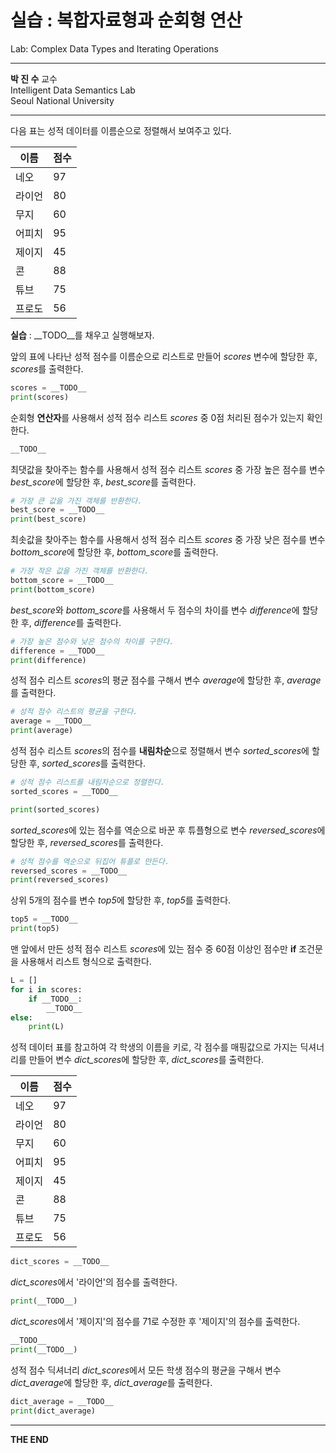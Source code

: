 실습 : 복합자료형과 순회형 연산
===

Lab: Complex Data Types and Iterating Operations

***

**박 진 수** 교수    
Intelligent Data Semantics Lab  
Seoul National University

***

다음 표는 성적 데이터를 이름순으로 정렬해서 보여주고 있다.

|이름|점수|
|-|-|
|네오|97|
|라이언|80|
|무지|60|
|어피치|95|
|제이지|45| 
|콘|88|
|튜브|75|
|프로도|56|

**실습** : \_\_TODO__를 채우고 실행해보자.

앞의 표에 나타난 성적 점수를 이름순으로 리스트로 만들어 *scores* 변수에 할당한 후, *scores*를 출력한다.

```python
scores = __TODO__
print(scores)
```

순회형 **연산자**를 사용해서 성적 점수 리스트 *scores* 중 0점 처리된 점수가 있는지 확인한다.

```python
__TODO__
```

최댓값을 찾아주는 함수를 사용해서 성적 점수 리스트 *scores* 중 가장 높은 점수를 변수 *best_score*에 할당한 후, *best_score*를 출력한다.

```python
# 가장 큰 값을 가진 객체를 반환한다.
best_score = __TODO__  
print(best_score)
```

최솟값을 찾아주는 함수를 사용해서 성적 점수 리스트 *scores* 중 가장 낮은 점수를 변수 *bottom_score*에 할당한 후, *bottom_score*를 출력한다.

```python
# 가장 작은 값을 가진 객체를 반환한다.
bottom_score = __TODO__ 
print(bottom_score)
```

*best_score*와  *bottom_score*를 사용해서 두 점수의 차이를 변수 *difference*에 할당한 후, *difference*를 출력한다.

```python
# 가장 높은 점수와 낮은 점수의 차이를 구한다.
difference = __TODO__  
print(difference)
```

성적 점수 리스트 *scores*의 평균 점수를 구해서 변수 *average*에 할당한 후, *average*를 출력한다.

```python
# 성적 점수 리스트의 평균을 구한다.
average = __TODO__  
print(average)
```

성적 점수 리스트 *scores*의 점수를 **내림차순**으로 정렬해서 변수 *sorted_scores*에 할당한 후, *sorted_scores*를 출력한다.

```python
# 성적 점수 리스트를 내림차순으로 정렬한다.
sorted_scores = __TODO__  

print(sorted_scores)
```

*sorted_scores*에 있는 점수를 역순으로 바꾼 후 튜플형으로 변수 *reversed_scores*에 할당한 후, *reversed_scores*를 출력한다.

```python
# 성적 점수를 역순으로 뒤집어 튜플로 만든다.
reversed_scores = __TODO__  
print(reversed_scores)
```

상위 5개의 점수를 변수 *top5*에 할당한 후, *top5*를 출력한다.

```python
top5 = __TODO__
print(top5)
```

맨 앞에서 만든 성적 점수 리스트 *scores*에 있는 점수 중 60점 이상인 점수만 **if** 조건문을 사용해서 리스트 형식으로 출력한다.

```python
L = []  
for i in scores:  
    if __TODO__:  
        __TODO__
else:
    print(L)  
```

성적 데이터 표를 참고하여 각 학생의 이름을 키로, 각 점수를 매핑값으로 가지는 딕셔너리를 만들어 변수 *dict_scores*에 할당한 후, *dict_scores*를 출력한다.

|이름|점수|
|-|-|
|네오|97|
|라이언|80|
|무지|60|
|어피치|95|
|제이지|45| 
|콘|88|
|튜브|75|
|프로도|56|


```python
dict_scores = __TODO__
```

*dict_scores*에서 '라이언'의 점수를 출력한다.

```python
print(__TODO__)  
```

*dict_scores*에서 '제이지'의 점수를 71로 수정한 후 '제이지'의 점수를 출력한다.

```python
__TODO__
print(__TODO__)
```

성적 점수 딕셔너리 *dict_scores*에서 모든 학생 점수의 평균을 구해서 변수 *dict_average*에 할당한 후, *dict_average*를 출력한다.


```python
dict_average = __TODO__
print(dict_average)
```

- - -
**THE END**